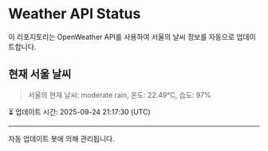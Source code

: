 
# Weather API Status

이 리포지토리는 OpenWeather API를 사용하여 서울의 날씨 정보를 자동으로 업데이트합니다.

## 현재 서울 날씨
> 서울의 현재 날씨: moderate rain, 온도: 22.49°C, 습도: 97%

⏳ 업데이트 시간: 2025-09-24 21:17:30 (UTC)

---
자동 업데이트 봇에 의해 관리됩니다.

